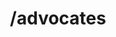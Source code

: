 ---
title: /advocates
position: 1.0
type: get
description: List all advocates
parameters:  
  - name: limit
    content: Limit the number of advocates returned
content_markdown: |-
  This call will return a maximum of 100 advocates
  {: .info }
  
left_code_blocks:
  - code_block: |-
      $.get("http://api.devrel.com/advocates/", { "token": "YOUR_APP_KEY"}, function(data) {
        alert(data);
      });
    title: jQuery
    language: javascript
  - code_block: |-
      r = requests.get("http://api.devrel.com/advocates/", token="YOUR_APP_KEY")
      print r.text
    title: Python
    language: python
  - code_block: |-
      var request = require("request");
      request("http://api.devrel.com/advocates?token=YOUR_APP_KEY", function (error, response, body) {
      if (!error && response.statusCode == 200) {
        console.log(body);
      }
    title: Node.js
    language: javascript
  - code_block: |-
      curl http://sampleapi.devrel.com/advocates?key=YOUR_APP_KEY
    title: Curl
    language: bash
right_code_blocks:
  - code_block: |2-
      [
        {
          "id": "jono",
          "name": "Jono Bacon",
          "description": "Jono Bacon is a leading community strategy, management, and execution author, consultant, and speaker.",
          "available": false
        },
        {
          "id": "mary",
          "name": "Mary Thengvall",
          "description": "Mary Thengvall is a connector of people at heart, both personally and professionally."
          "available": false
        },
        {
          "id": "yitzi",
          "name": "Yitzi Ginzberg",
          "description": "Yitzi Ginzberg is a developer, teacher, and community organizer, with a passion for spreading knowledge.",
          "available": true
        }
      ]
    title: Response
    language: json
  - code_block: |2-
      {
        "error": true,
        "message": "Unauthorized"
      }
    title: Error
    language: json
---